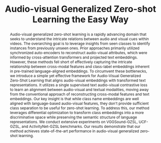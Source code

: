 ---
id:             2024-av-zsl
title:          "Audio-visual Generalized Zero-shot Learning the Easy Way"
authors:        [Shentong, Me]
venue:          European Conference on Computer Vision (ECCV), 2024.
year:           "2024-07"
thumbnail:      https://media1.tenor.com/m/8tbLhifgyEEAAAAC/excited.gif
bibtex:         "@InProceedings{mo24avzsl,<br>&emsp;title={Audio-visual Generalized Zero-shot Learning the Easy Way},<br>&emsp;author={Mo, Shentong and Morgado, Pedro},<br>&emsp;booktitle={European Conference on Computer Vision (ECCV)},<br>&emsp;year={2024}<br>&emsp;}"
links:
    paper:      https://arxiv.org/abs/2407.13095
    bibtex:     assets/publications/2024-av-zsl/ref.txt

layout: project
short_title: Audio-visual Generalized Zero-shot Learning
abstract: "Audio-visual generalized zero-shot learning is a rapidly advancing domain that seeks to understand the intricate relations between audio and visual cues within videos. The overarching goal is to leverage insights from seen classes to identify instances from previously unseen ones. Prior approaches primarily utilized synchronized auto-encoders to reconstruct audio-visual attributes, which were informed by cross-attention transformers and projected text embeddings. However, these methods fell short of effectively capturing the intricate relationship between cross-modal features and class-label embeddings inherent in pre-trained language-aligned embeddings. To circumvent these bottlenecks, we introduce a simple yet effective framework for Audio-Visual Generalized Zero-Shot Learning that aligns audio-visual embeddings with transformed text representations. It utilizes a single supervised text audio-visual contrastive loss to learn an alignment between audio-visual and textual modalities, moving away from the conventional approach of reconstructing cross-modal features and text embeddings. Our key insight is that while class name embeddings are well aligned with language-based audio-visual features, they don't provide sufficient class separation to be useful for zero-shot learning. To address this, our method leverages differential optimization to transform class embeddings into a more discriminative space while preserving the semantic structure of language representations. We conduct extensive experiments on VGGSound-GZSL, UCF-GZSL, and ActivityNet-GZSL benchmarks. Our results demonstrate that our method achieves state-of-the-art performance in audio-visual generalized zero-shot learning."

---